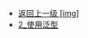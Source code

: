 - [返回上一级 [img]](page/后端/JavaNote/2_Java(书栈)/7_泛型/img/)
- [2_使用泛型](page/后端/JavaNote/2_Java(书栈)/7_泛型/img/2_使用泛型/)

